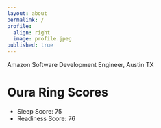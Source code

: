 ```yaml
---
layout: about
permalink: /
profile:
  align: right
  image: profile.jpeg
published: true
---
```


Amazon Software Development Engineer, Austin TX

# Oura Ring Scores
- Sleep Score: 75
- Readiness Score: 76 
